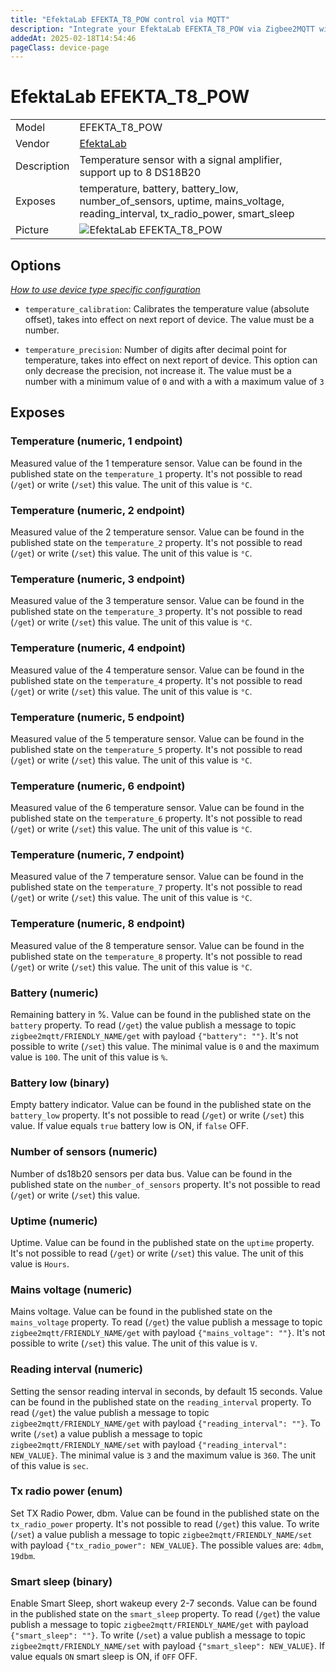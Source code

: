 ```yaml
---
title: "EfektaLab EFEKTA_T8_POW control via MQTT"
description: "Integrate your EfektaLab EFEKTA_T8_POW via Zigbee2MQTT with whatever smart home infrastructure you are using without the vendor's bridge or gateway."
addedAt: 2025-02-18T14:54:46
pageClass: device-page
---
```


<!-- !!!! -->
<!-- ATTENTION: This file is auto-generated through docgen! -->
<!-- You can only edit the "Notes"-Section between the two comment lines "Notes BEGIN" and "Notes END". -->
<!-- Do not use h1 or h2 heading within "## Notes"-Section. -->
<!-- !!!! -->

# EfektaLab EFEKTA_T8_POW

|     |     |
|-----|-----|
| Model | EFEKTA_T8_POW  |
| Vendor  | [EfektaLab](/supported-devices/#v=EfektaLab)  |
| Description | Temperature sensor with a signal amplifier, support up to 8 DS18B20 |
| Exposes | temperature, battery, battery_low, number_of_sensors, uptime, mains_voltage, reading_interval, tx_radio_power, smart_sleep |
| Picture | ![EfektaLab EFEKTA_T8_POW](https://www.zigbee2mqtt.io/images/devices/EFEKTA_T8_POW.png) |


<!-- Notes BEGIN: You can edit here. Add "## Notes" headline if not already present. -->


<!-- Notes END: Do not edit below this line -->



## Options
*[How to use device type specific configuration](../guide/configuration/devices-groups.md#specific-device-options)*

* `temperature_calibration`: Calibrates the temperature value (absolute offset), takes into effect on next report of device. The value must be a number.

* `temperature_precision`: Number of digits after decimal point for temperature, takes into effect on next report of device. This option can only decrease the precision, not increase it. The value must be a number with a minimum value of `0` and with a with a maximum value of `3`


## Exposes

### Temperature (numeric, 1 endpoint)
Measured value of the 1 temperature sensor.
Value can be found in the published state on the `temperature_1` property.
It's not possible to read (`/get`) or write (`/set`) this value.
The unit of this value is `°C`.

### Temperature (numeric, 2 endpoint)
Measured value of the 2 temperature sensor.
Value can be found in the published state on the `temperature_2` property.
It's not possible to read (`/get`) or write (`/set`) this value.
The unit of this value is `°C`.

### Temperature (numeric, 3 endpoint)
Measured value of the 3 temperature sensor.
Value can be found in the published state on the `temperature_3` property.
It's not possible to read (`/get`) or write (`/set`) this value.
The unit of this value is `°C`.

### Temperature (numeric, 4 endpoint)
Measured value of the 4 temperature sensor.
Value can be found in the published state on the `temperature_4` property.
It's not possible to read (`/get`) or write (`/set`) this value.
The unit of this value is `°C`.

### Temperature (numeric, 5 endpoint)
Measured value of the 5 temperature sensor.
Value can be found in the published state on the `temperature_5` property.
It's not possible to read (`/get`) or write (`/set`) this value.
The unit of this value is `°C`.

### Temperature (numeric, 6 endpoint)
Measured value of the 6 temperature sensor.
Value can be found in the published state on the `temperature_6` property.
It's not possible to read (`/get`) or write (`/set`) this value.
The unit of this value is `°C`.

### Temperature (numeric, 7 endpoint)
Measured value of the 7 temperature sensor.
Value can be found in the published state on the `temperature_7` property.
It's not possible to read (`/get`) or write (`/set`) this value.
The unit of this value is `°C`.

### Temperature (numeric, 8 endpoint)
Measured value of the 8 temperature sensor.
Value can be found in the published state on the `temperature_8` property.
It's not possible to read (`/get`) or write (`/set`) this value.
The unit of this value is `°C`.

### Battery (numeric)
Remaining battery in %.
Value can be found in the published state on the `battery` property.
To read (`/get`) the value publish a message to topic `zigbee2mqtt/FRIENDLY_NAME/get` with payload `{"battery": ""}`.
It's not possible to write (`/set`) this value.
The minimal value is `0` and the maximum value is `100`.
The unit of this value is `%`.

### Battery low (binary)
Empty battery indicator.
Value can be found in the published state on the `battery_low` property.
It's not possible to read (`/get`) or write (`/set`) this value.
If value equals `true` battery low is ON, if `false` OFF.

### Number of sensors (numeric)
Number of ds18b20 sensors per data bus.
Value can be found in the published state on the `number_of_sensors` property.
It's not possible to read (`/get`) or write (`/set`) this value.

### Uptime (numeric)
Uptime.
Value can be found in the published state on the `uptime` property.
It's not possible to read (`/get`) or write (`/set`) this value.
The unit of this value is `Hours`.

### Mains voltage (numeric)
Mains voltage.
Value can be found in the published state on the `mains_voltage` property.
To read (`/get`) the value publish a message to topic `zigbee2mqtt/FRIENDLY_NAME/get` with payload `{"mains_voltage": ""}`.
It's not possible to write (`/set`) this value.
The unit of this value is `V`.

### Reading interval (numeric)
Setting the sensor reading interval in seconds, by default 15 seconds.
Value can be found in the published state on the `reading_interval` property.
To read (`/get`) the value publish a message to topic `zigbee2mqtt/FRIENDLY_NAME/get` with payload `{"reading_interval": ""}`.
To write (`/set`) a value publish a message to topic `zigbee2mqtt/FRIENDLY_NAME/set` with payload `{"reading_interval": NEW_VALUE}`.
The minimal value is `3` and the maximum value is `360`.
The unit of this value is `sec`.

### Tx radio power (enum)
Set TX Radio Power, dbm.
Value can be found in the published state on the `tx_radio_power` property.
It's not possible to read (`/get`) this value.
To write (`/set`) a value publish a message to topic `zigbee2mqtt/FRIENDLY_NAME/set` with payload `{"tx_radio_power": NEW_VALUE}`.
The possible values are: `4dbm`, `19dbm`.

### Smart sleep (binary)
Enable Smart Sleep, short wakeup every 2-7 seconds.
Value can be found in the published state on the `smart_sleep` property.
To read (`/get`) the value publish a message to topic `zigbee2mqtt/FRIENDLY_NAME/get` with payload `{"smart_sleep": ""}`.
To write (`/set`) a value publish a message to topic `zigbee2mqtt/FRIENDLY_NAME/set` with payload `{"smart_sleep": NEW_VALUE}`.
If value equals `ON` smart sleep is ON, if `OFF` OFF.

